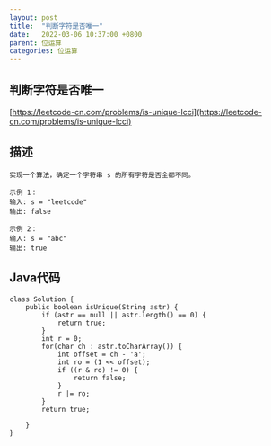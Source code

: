 ```yaml
---
layout: post
title:  "判断字符是否唯一"
date:   2022-03-06 10:37:00 +0800
parent: 位运算
categories: 位运算
---
```

## 判断字符是否唯一
[https://leetcode-cn.com/problems/is-unique-lcci](https://leetcode-cn.com/problems/is-unique-lcci)

## 描述
```
实现一个算法，确定一个字符串 s 的所有字符是否全都不同。

示例 1：
输入: s = "leetcode"
输出: false 

示例 2：
输入: s = "abc"
输出: true
```
## Java代码
```
class Solution {
    public boolean isUnique(String astr) {
        if (astr == null || astr.length() == 0) {
            return true;
        }
        int r = 0;
        for(char ch : astr.toCharArray()) {
            int offset = ch - 'a';
            int ro = (1 << offset);
            if ((r & ro) != 0) {
                return false;
            }
            r |= ro;
        }
        return true;
        
    }
}
```
